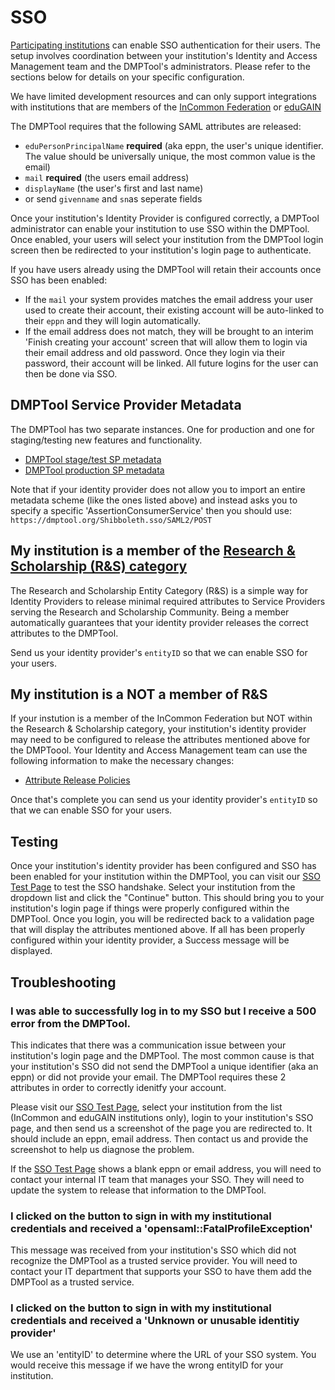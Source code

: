 # SSO

[Participating institutions](https://dmptool.org/about_us) can enable SSO authentication for their users. The setup involves coordination between your institution's Identity and Access Management team and the DMPTool's administrators. Please refer to the sections below for details on your specific configuration.

We have limited development resources and can only support integrations with institutions that are members of the [InCommon Federation](https://www.incommon.org/) or [eduGAIN](https://technical.edugain.org/metadata)

The DMPTool requires that the following SAML attributes are released:
- `eduPersonPrincipalName` **required** (aka eppn, the user's unique identifier. The value should be universally unique, the most common value is the email)
- `mail` **required** (the users email address)
- `displayName` (the user's first and last name)
- or send `givenname` and `sn`as seperate fields

Once your institution's Identity Provider is configured correctly, a DMPTool administrator can enable your institution to use SSO within the DMPTool. Once enabled, your users will select your institution from the DMPTool login screen then be redirected to your institution's login page to authenticate.

If you have users already using the DMPTool will retain their accounts once SSO has been enabled:
- If the `mail` your system provides matches the email address your user used to create their account, their existing account will be auto-linked to their `eppn` and they will login automatically.
- If the email address does not match, they will be brought to an interim 'Finish creating your account' screen that will allow them to login via their email address and old password. Once they login via their password, their account will be linked. All future logins for the user can then be done via SSO.

## DMPTool Service Provider Metadata 

The DMPTool has two separate instances. One for production and one for staging/testing new features and functionality.

- [DMPTool stage/test SP metadata](https://mdq.incommon.org/entities/https%3A%2F%2Fdmp-stage.cdlib.org)
- [DMPTool production SP metadata](https://mdq.incommon.org/entities/https%3A%2F%2Fdmp.cdlib.org)

Note that if your identity provider does not allow you to import an entire metadata scheme (like the ones listed above) and instead asks you to specify a specific 'AssertionConsumerService' then you should use: `https://dmptool.org/Shibboleth.sso/SAML2/POST` 

## My institution is a member of the [Research & Scholarship (R&S) category](https://refeds.org/research-and-scholarship)
The Research and Scholarship Entity Category (R&S) is a simple way for Identity Providers to release minimal required attributes to Service Providers serving the Research and Scholarship Community.  Being a member automatically guarantees that your identity provider releases the correct attributes to the DMPTool.  

Send us your identity provider's `entityID` so that we can enable SSO for your users.

## My institution is a NOT a member of R&S

If your instution is a member of the InCommon Federation but NOT within the Research & Scholarship category, your institution's identity provider may need to be configured to release the attributes mentioned above for the DMPToool.  Your Identity and Access Management team can use the following information to make the necessary changes:
- [Attribute Release Policies](https://github.com/CDLUC3/dmptool/blob/main/docs/sso/dmptool_attribute_release.xml)

Once that's complete you can send us your identity provider's `entityID` so that we can enable SSO for your users.

## Testing

Once your institution's identity provider has been configured and SSO has been enabled for your institution within the DMPTool, you can visit our [SSO Test Page](https://dmptool.org/cgi-bin/PrintShibInfo.pl) to test the SSO handshake. Select your institution from the dropdown list and click the "Continue" button. This should bring you to your institution's login page if things were properly configured within the DMPTool. Once you login, you will be redirected back to a validation page that will display the attributes mentioned above.  If all has been properly configured within your identity provider, a Success message will be displayed.

## Troubleshooting

### I was able to successfully log in to my SSO but I receive a 500 error from the DMPTool. 

This indicates that there was a communication issue between your institution's login page and the DMPTool. The most common cause is that your institution's SSO did not send the DMPTool a unique identifier (aka an eppn) or did not provide your email. The DMPTool requires these 2 attributes in order to correctly idenitfy your account.

Please visit our [SSO Test Page](https://dmptool.org/cgi-bin/PrintShibInfo.pl), select your institution from the list (InCommon and eduGAIN institutions only), login to your institution's SSO page, and then send us a screenshot of the page you are redirected to. It should include an eppn, email address. Then contact us and provide the screenshot to help us diagnose the problem.

If the [SSO Test Page](https://dmptool.org/cgi-bin/PrintShibInfo.pl) shows a blank eppn or email address, you will need to contact your internal IT team that manages your SSO. They will need to update the system to release that information to the DMPTool.

### I clicked on the button to sign in with my institutional credentials and received a 'opensaml::FatalProfileException'

This message was received from your institution's SSO which did not recognize the DMPTool as a trusted service provider. You will need to contact your IT department that supports your SSO to have them add the DMPTool as a trusted service.

### I clicked on the button to sign in with my institutional credentials and received a 'Unknown or unusable identitiy provider'

We use an 'entityID' to determine where the URL of your SSO system. You would receive this message if we have the wrong entityID for your institution. 
